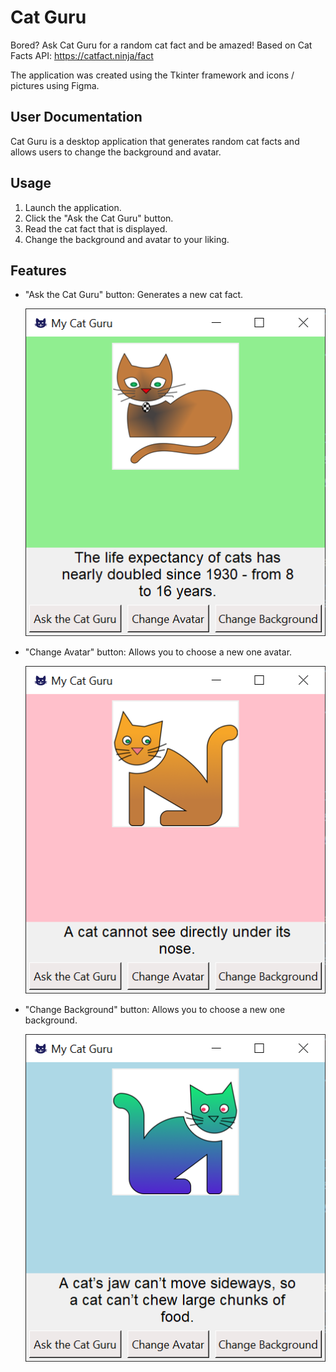 # Cat Guru
Bored? Ask Cat Guru for a random cat fact and be amazed! Based on Cat Facts API: https://catfact.ninja/fact

The application was created using the Tkinter framework and icons / pictures using Figma. 

## User Documentation
Cat Guru is a desktop application that generates random cat facts and allows users to change the background and avatar.

## Usage
1. Launch the application.
2. Click the "Ask the Cat Guru" button.
3. Read the cat fact that is displayed.
4. Change the background and avatar to your liking.

## Features
- "Ask the Cat Guru" button: Generates a new cat fact.
  
   ![](https://github.com/hrosicka/CatGuru/blob/master/Doc/CatGuruDoc1.png)
  
- "Change Avatar" button: Allows you to choose a new one avatar.
  
   ![](https://github.com/hrosicka/CatGuru/blob/master/Doc/CatGuruDoc2.png)
  
- "Change Background" button: Allows you to choose a new one background.

   ![](https://github.com/hrosicka/CatGuru/blob/master/Doc/CatGuruDoc3.png)
